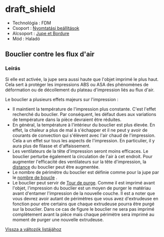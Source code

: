 # draft\_shield

* Technológia : FDM
* Csoport : [Nyomtatási beállítások](../../../konfig/print_settings)
* Alcsoport : [Jupe et Bordure](../../beallitasok/print_settings.md#jupe-et-bordure) 
* Mód : Haladó 

## Bouclier contre les flux d'air

### Leírás

Si elle est activée, la jupe sera aussi haute que l'objet imprimé le plus haut. Cela sert à protéger les impressions ABS ou ASA des phénomènes de déformation ou de décollement du plateau d'impression liés au flux d'air.

Le bouclier a plusieurs effets majeurs sur l'impression :

* Il maintient la température de l'impression plus constante. C'est l'effet recherché du bouclier. Par conséquent, les défaut dues aux variations de température dans la pièce devraient être réduites.
* En général, la température à l'intérieur du bouclier est plus élevée. En effet, la chaleur a plus de mal à s'échapper et il ne peut y avoir de courants de convection qui s'élèvent avec l'air chaud de l'impression. Cela a un effet sur tous les aspects de l'impression. En particulier, il y aura plus de filasse et d'affaissement.
* Les ventilateurs de la tête d'impression seront moins efficaces. Le bouclier perturbe également la circulation de l'air à cet endroit. Pour augmenter l'efficacité des ventilateurs sur la tête d'impression, la [distance](skirt_distance.md) du bouclier peut être augmentée.
* Le nombre de périmètre du bouclier est définie comme pour la jupe par le [nombre de boucle](skirts.md) . 
* Le bouclier peut servir de [Tour de purge](wipe_tower.md). Comme il est imprimé avant l'objet, l'impression du bouclier est un moyen de purger le matériau avant d'entamer l'impression de la nouvelle couche. Il est a noter que vous devrez avoir autant de périmètres que vous avez d'extrudeuse en fonction pour etre certains que chaque extrudeuse pourra être purgé sur la bouclier. Dans ce cas de figure le bouclier ne sera pas imprimé complètement avant la pièce mais chaque périmètre sera imprimé au moment de purger une nouvelle extrudeuse. 

[Vissza a változók listájához](../../variable_list)

